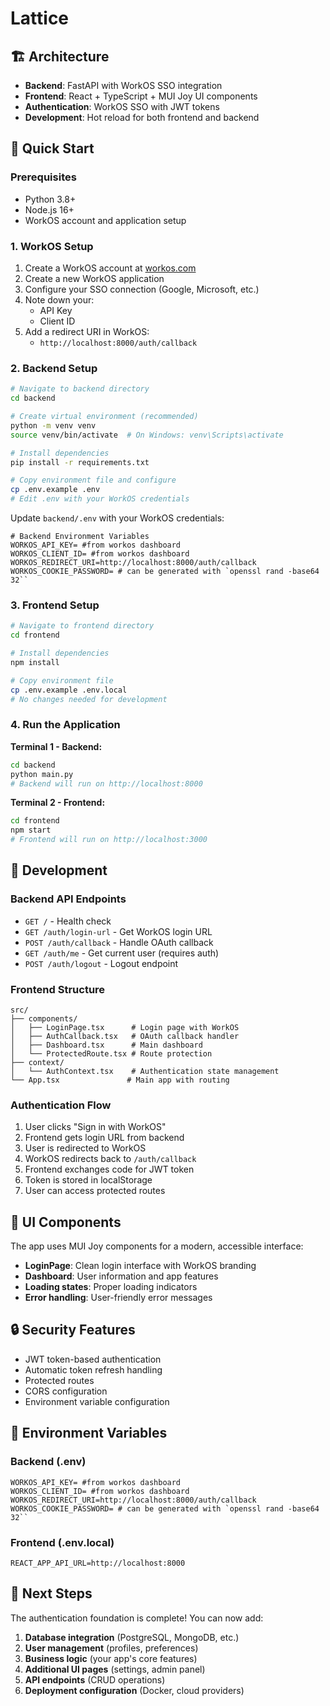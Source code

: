 # Lattice

## 🏗️ Architecture

- **Backend**: FastAPI with WorkOS SSO integration
- **Frontend**: React + TypeScript + MUI Joy UI components
- **Authentication**: WorkOS SSO with JWT tokens
- **Development**: Hot reload for both frontend and backend

## 🚀 Quick Start

### Prerequisites

- Python 3.8+
- Node.js 16+
- WorkOS account and application setup

### 1. WorkOS Setup

1. Create a WorkOS account at [workos.com](https://workos.com)
2. Create a new WorkOS application
3. Configure your SSO connection (Google, Microsoft, etc.)
4. Note down your:
   - API Key
   - Client ID
5. Add a redirect URI in WorkOS:
   - `http://localhost:8000/auth/callback`

### 2. Backend Setup

```bash
# Navigate to backend directory
cd backend

# Create virtual environment (recommended)
python -m venv venv
source venv/bin/activate  # On Windows: venv\Scripts\activate

# Install dependencies
pip install -r requirements.txt

# Copy environment file and configure
cp .env.example .env
# Edit .env with your WorkOS credentials
```

Update `backend/.env` with your WorkOS credentials:

```env
# Backend Environment Variables
WORKOS_API_KEY= #from workos dashboard
WORKOS_CLIENT_ID= #from workos dashboard
WORKOS_REDIRECT_URI=http://localhost:8000/auth/callback
WORKOS_COOKIE_PASSWORD= # can be generated with `openssl rand -base64 32``
```

### 3. Frontend Setup

```bash
# Navigate to frontend directory
cd frontend

# Install dependencies
npm install

# Copy environment file
cp .env.example .env.local
# No changes needed for development
```

### 4. Run the Application

**Terminal 1 - Backend:**
```bash
cd backend
python main.py
# Backend will run on http://localhost:8000
```

**Terminal 2 - Frontend:**
```bash
cd frontend
npm start
# Frontend will run on http://localhost:3000
```

## 🔧 Development

### Backend API Endpoints

- `GET /` - Health check
- `GET /auth/login-url` - Get WorkOS login URL
- `POST /auth/callback` - Handle OAuth callback
- `GET /auth/me` - Get current user (requires auth)
- `POST /auth/logout` - Logout endpoint

### Frontend Structure

```
src/
├── components/
│   ├── LoginPage.tsx      # Login page with WorkOS
│   ├── AuthCallback.tsx   # OAuth callback handler
│   ├── Dashboard.tsx      # Main dashboard
│   └── ProtectedRoute.tsx # Route protection
├── context/
│   └── AuthContext.tsx    # Authentication state management
└── App.tsx               # Main app with routing
```

### Authentication Flow

1. User clicks "Sign in with WorkOS"
2. Frontend gets login URL from backend
3. User is redirected to WorkOS
4. WorkOS redirects back to `/auth/callback`
5. Frontend exchanges code for JWT token
6. Token is stored in localStorage
7. User can access protected routes

## 🎨 UI Components

The app uses MUI Joy components for a modern, accessible interface:

- **LoginPage**: Clean login interface with WorkOS branding
- **Dashboard**: User information and app features
- **Loading states**: Proper loading indicators
- **Error handling**: User-friendly error messages

## 🔒 Security Features

- JWT token-based authentication
- Automatic token refresh handling
- Protected routes
- CORS configuration
- Environment variable configuration

## 📝 Environment Variables

### Backend (.env)
```env
WORKOS_API_KEY= #from workos dashboard
WORKOS_CLIENT_ID= #from workos dashboard
WORKOS_REDIRECT_URI=http://localhost:8000/auth/callback
WORKOS_COOKIE_PASSWORD= # can be generated with `openssl rand -base64 32``
```

### Frontend (.env.local)
```env
REACT_APP_API_URL=http://localhost:8000
```

## 🚧 Next Steps

The authentication foundation is complete! You can now add:

1. **Database integration** (PostgreSQL, MongoDB, etc.)
2. **User management** (profiles, preferences)
3. **Business logic** (your app's core features)
4. **Additional UI pages** (settings, admin panel)
5. **API endpoints** (CRUD operations)
6. **Deployment configuration** (Docker, cloud providers)

